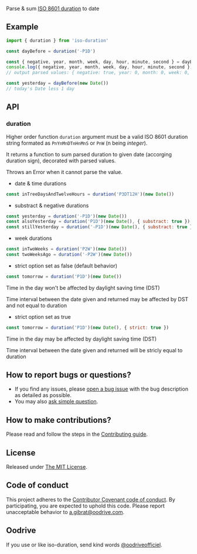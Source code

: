 Parse & sum [ISO 8601 duration](https://en.wikipedia.org/wiki/ISO_8601#Durations) to date

## Example

```js
import { duration } from 'iso-duration'

const dayBefore = duration('-P1D')

const { negative, year, month, week, day, hour, minute, second } = dayBefore
console.log({ negative, year, month, week, day, hour, minute, second })
// output parsed values: { negative: true, year: 0, month: 0, week: 0, day: -1, hour: 0, minute: 0, second: 0 }

const yesterday = dayBefore(new Date())
// today's Date less 1 day
```

## API

### duration

Higher order function `duration` argument must be a valid ISO 8601 duration string formated as `PnYnMnDTnHnMnS` or `PnW` (n being *integer*).

It returns a function to sum parsed duration to given date (accorging duration sign), decorated with parsed values.

Throws an Error when it cannot parse the value.

- date & time durations

```js
const inTreeDaysAndTwelveHours = duration('P3DT12H')(new Date())
```

- substract & negative durations

```js
const yesterday = duration('-P1D')(new Date())
const alsoYesterday = duration('P1D')(new Date(), { substract: true })
const stillYesterday = duration('-P1D')(new Date(), { substract: true })

```

- week durations

```js
const inTwoWeeks = duration('P2W')(new Date())
const twoWeeksAgo = duration('-P2W')(new Date())
```

- strict option set as false (default behavior)

```js
const tomorrow = duration('P1D')(new Date())
```

Time in the day won't be affected by daylight saving time (DST)

Time interval between the date given and returned may be affected by DST and not equal to duration

- strict option set as true

```js
const tomorrow = duration('P1D')(new Date(), { strict: true })
```

Time in the day may be affected by daylight saving time (DST)

Time interval between the date given and returned will be stricly equal to duration



## How to report bugs or questions?

- If you find any issues, please [open a bug issue](./issues/new?template=bug_report.md) with the bug description as detailed as possible.
- You may also [ask simple question](./issues/new?template=question.md).

## How to make contributions?

Please read and follow the steps in the [Contributing guide](CONTRIBUTING.md).

## License

Released under [The MIT License](LICENSE.md).

## Code of conduct

This project adheres to the [Contributor Covenant code of conduct](CODE_OF_CONDUCT.md).
By participating, you are expected to uphold this code.
Please report unacceptable behavior to [a.gibrat@oodrive.com](mailto:a.gibrat@oodrive.com).

## Oodrive

If you use or like iso-duration, send kind words [@oodriveofficiel](https://twitter.com/oodriveofficiel).

